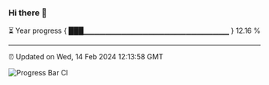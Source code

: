 ### Hi there 👋

⏳ Year progress { ███▁▁▁▁▁▁▁▁▁▁▁▁▁▁▁▁▁▁▁▁▁▁▁▁▁▁▁ } 12.16 %

---

⏰ Updated on Wed, 14 Feb 2024 12:13:58 GMT

![Progress Bar CI](https://github.com/Shyam-Makwana/GitHub-Actions-Demo/workflows/Progress%20Bar%20CI/badge.svg)
